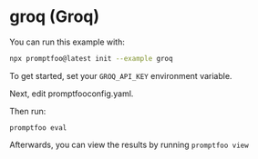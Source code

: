 # groq (Groq)

You can run this example with:

```bash
npx promptfoo@latest init --example groq
```

To get started, set your `GROQ_API_KEY` environment variable.

Next, edit promptfooconfig.yaml.

Then run:

```
promptfoo eval
```

Afterwards, you can view the results by running `promptfoo view`
